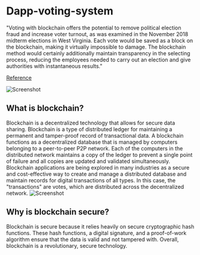 # Dapp-voting-system

"Voting with blockchain offers the potential to remove political election fraud and increase voter turnout, as was examined in the November 2018 midterm elections in West Virginia. Each vote would be saved as a block on the blockchain, making it virtually impossible to damage. The blockchain method would certainly additionally maintain transparency in the selecting process, reducing the employees needed to carry out an election and give authorities with instantaneous results."

[Reference](https://it.careers360.com/articles/want-pursue-career-in-blockchain-technology)

![Screenshot](https://user-images.githubusercontent.com/43414928/86126854-a5898700-bafc-11ea-8ab1-dca76781f197.png)

## What is blockchain?
Blockchain is a decentralized technology that allows for secure data sharing. Blockchain is a type of distributed ledger for maintaining a permanent and tamper-proof record of transactional data. A blockchain functions as a decentralized database that is managed by computers belonging to a peer-to-peer P2P network. Each of the computers in the distributed network maintains a copy of the ledger to prevent a single point of failure and all copies are updated and validated simultaneously. Blockchain applications are being explored in many industries as a secure and cost-effective way to create and manage a distributed database and maintain records for digital transactions of all types. In this case, the "transactions" are votes, which are distributed across the decentralized network.
![Screenshot](https://www.garyfox.co/wp-content/uploads/2017/07/blockchain-applications-infographic-featured.jpg)
## Why is blockchain secure?
Blockchain is secure because it relies heavily on secure cryptographic hash functions. These hash functions, a digital signature, and a proof-of-work algorithm ensure that the data is valid and not tampered with. Overall, blockchain is a revolutionary, secure technology.
